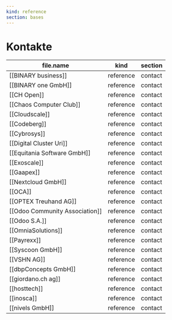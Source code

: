 ```yaml
---
kind: reference
section: bases
---
```


# Kontakte

| file.name                      | kind      | section |
| ------------------------------ | --------- | ------- |
| [[BINARY business]]            | reference | contact |
| [[BINARY one GmbH]]            | reference | contact |
| [[CH Open]]                    | reference | contact |
| [[Chaos Computer Club]]        | reference | contact |
| [[Cloudscale]]                 | reference | contact |
| [[Codeberg]]                   | reference | contact |
| [[Cybrosys]]                   | reference | contact |
| [[Digital Cluster Uri]]        | reference | contact |
| [[Equitania Software GmbH]]    | reference | contact |
| [[Exoscale]]                   | reference | contact |
| [[Gaapex]]                     | reference | contact |
| [[Nextcloud GmbH]]             | reference | contact |
| [[OCA]]                        | reference | contact |
| [[OPTEX Treuhand AG]]          | reference | contact |
| [[Odoo Community Association]] | reference | contact |
| [[Odoo S.A.]]                  | reference | contact |
| [[OmniaSolutions]]             | reference | contact |
| [[Payrexx]]                    | reference | contact |
| [[Syscoon GmbH]]               | reference | contact |
| [[VSHN AG]]                    | reference | contact |
| [[dbpConcepts GmbH]]           | reference | contact |
| [[giordano.ch ag]]             | reference | contact |
| [[hosttech]]                   | reference | contact |
| [[inosca]]                     | reference | contact |
| [[nivels GmbH]]                | reference | contact |
